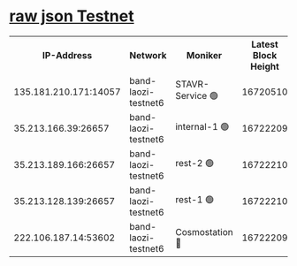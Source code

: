 
[raw json Testnet](https://rpc-check.bandt.stavr.tech/bandt/rpcbandt_result.json)
=

<table><tr><th>IP-Address</th><th>Network</th><th>Moniker</th><th>Latest Block Height</th><th>Earliest Block Height</th><th>Catching Up</th><th>Tx Index</th><th>Voting Power</th><th>Scan Time</th></tr><tr><td>135.181.210.171:14057</td><td>band-laozi-testnet6</td><td>STAVR-Service 🟢</td><td>16720510</td><td>15322501</td><td>False</td><td>on</td><td>0</td><td>2024-03-12T18:01:02.007505904UTC</td></tr><tr><td>35.213.166.39:26657</td><td>band-laozi-testnet6</td><td>internal-1 🟢</td><td>16722209</td><td>16622209</td><td>False</td><td>on</td><td>0</td><td>2024-03-12T18:01:04.312003944UTC</td></tr><tr><td>35.213.189.166:26657</td><td>band-laozi-testnet6</td><td>rest-2 🟢</td><td>16722210</td><td>16622210</td><td>False</td><td>on</td><td>0</td><td>2024-03-12T18:01:05.241432881UTC</td></tr><tr><td>35.213.128.139:26657</td><td>band-laozi-testnet6</td><td>rest-1 🟢</td><td>16722210</td><td>16622210</td><td>False</td><td>on</td><td>0</td><td>2024-03-12T18:01:06.174223332UTC</td></tr><tr><td>222.106.187.14:53602</td><td>band-laozi-testnet6</td><td>Cosmostation 🔴</td><td>16722209</td><td>16668001</td><td>False</td><td>on</td><td>2203686</td><td>2024-03-12T18:01:03.352761953UTC</td></tr></table>
